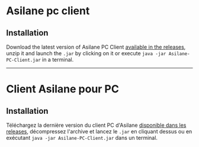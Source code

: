 Asilane pc client
=================

Installation
------------

Download the latest version of Asilane PC Client [available in the releases](https://github.com/Asilane/Asilane-PC-Client/releases), unzip it and launch the `.jar` by clicking on it or execute `java -jar Asilane-PC-Client.jar` in a terminal.

-------------

Client Asilane pour PC
======================

Installation
------------

Téléchargez la dernière version du client PC d'Asilane [disponible dans les releases](https://github.com/Asilane/Asilane-pc-client/releases), décompressez l'archive et lancez le `.jar` en cliquant dessus ou en exécutant `java -jar Asilane-PC-Client.jar` dans un terminal.

